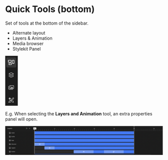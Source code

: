 # Quick Tools (bottom)

Set of tools at the bottom of the sidebar.

- Alternate layout
- Layers & Animation
- Media browser
- Stylekit Panel

![appscreen](bottom-quicktools-ui.png)

E.g. When selecting the **Layers and Animation** tool, an extra properties panel will open.

![appscreen](animation-timeline.png)